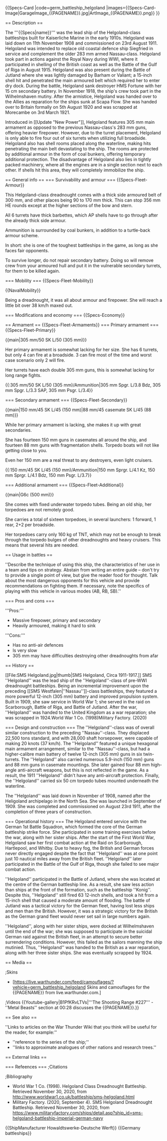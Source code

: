 {{Specs-Card
|code=germ_battleship_helgoland
|images={{Specs-Card-Image|GarageImage_{{PAGENAME}}.jpg|ArtImage_{{PAGENAME}}.png}}
}}

== Description ==
<!-- ''In the first part of the description, cover the history of the ship's creation and military application. In the second part, tell the reader about using this ship in the game. Add a screenshot: if a beginner player has a hard time remembering vehicles by name, a picture will help them identify the ship in question.'' -->
The '''{{Specs|name}}''' was the lead ship of the Helgoland-class battleships built for Kaiserliche Marine in the early 1910s. Helgoland was laid down on 11th November 1908 and commissioned on 23rd August 1911. Helgoland was intended to replace old coastal defence ship Siegfried in service and complement the older 283 mm armed Nassau-class. Helgoland took part in actions against the Royal Navy during WWI, where it participated in shelling of the British coast as well as the Battle of the Gulf of Riga in August 1915. Helgoland was also present during the Battle of Jutland where she was lightly damaged by Barham or Valiant; a 15-inch shell hit and penetrated the main armoured belt which required her to enter dry dock. During the battle, Helgoland sank destroyer HMS Fortune with her 15 cm secondary battery. In November 1918, the ship's crew took part in the Wilhelmshaven mutiny. After the armistice, Helgoland was handed over to the Allies as reparation for the ships sunk at Scapa Flow. She was handed over to Britain formally on 5th August 1920 and was scrapped at Morecambe on 3rd March 1921.

Introduced in [[Update "New Power"]], Helgoland features 305 mm main armament as opposed to the previous Nassau-class's 283 mm guns, offering heavier firepower. However, due to the turret placement, Helgoland is only able to fire four out of six turrets when utilizing full broadside. Helgoland also has shell rooms placed along the waterline, making hits penetrating the main belt devastating to the ship. The rooms are protected by additional armour in the form of coal bunkers, offering temporary additional protection. The disadvantage of Helgoland also lies in tightly packed machinery, where all the engines are in a single section next to each other. If shells hit this area, they will completely immobilize the ship.

== General info ==
=== Survivability and armour ===
{{Specs-Fleet-Armour}}
<!-- ''Talk about the vehicle's armour. Note the most well-defended and most vulnerable zones, e.g. the ammo magazine. Evaluate the composition of components and assemblies responsible for movement and manoeuvrability. Evaluate the survivability of the primary and secondary armaments separately. Don't forget to mention the size of the crew, which plays an important role in fleet mechanics. Save tips on preserving survivability for the "Usage in battles" section. If necessary, use a graphical template to show the most well-protected or most vulnerable points in the armour.'' -->
This Helgoland-class dreadnought comes with a thick side armoured belt of 300 mm, and other places being 90 to 170 mm thick. This can stop 356 mm HE rounds except at the higher sections of the bow and stern.

All 6 turrets have thick barbettes, which AP shells have to go through after the already thick side armour.

Ammunition is surrounded by coal bunkers, in addition to a turtle-back armour scheme.

In short: she is one of the toughest battleships in the game, as long as she faces fair opponents.

To survive longer, do not repair secondary battery. Doing so will remove crew from your armoured hull and put it in the vulnerable secondary turrets, for them to be killed again.

=== Mobility ===
{{Specs-Fleet-Mobility}}
<!-- ''Write about the ship's mobility. Evaluate its power and manoeuvrability, rudder rerouting speed, stopping speed at full tilt, with its maximum forward and reverse speed.'' -->

{{NavalMobility}}

Being a dreadnought, it was all about armour and firepower. She will reach a little bit over 38 km/h maxed out.

=== Modifications and economy ===
{{Specs-Economy}}

== Armament ==
{{Specs-Fleet-Armaments}}
=== Primary armament ===
{{Specs-Fleet-Primary}}
<!-- ''Provide information about the characteristics of the primary armament. Evaluate their efficacy in battle based on their reload speed, ballistics and the capacity of their shells. Add a link to the main article about the weapon: <code><nowiki>{{main|Weapon name (calibre)}}</nowiki></code>. Broadly describe the ammunition available for the primary armament, and provide recommendations on how to use it and which ammunition to choose.'' -->
{{main|305 mm/50 SK L/50 (305 mm)}}

Her primary armament is somewhat lacking for her size. She has 6 turrets, but only 4 can fire at a broadside. 3 can fire most of the time and worst case scenario only 2 will fire.

Her turrets have each double 305 mm guns, this is somewhat lacking for long range fights.

{{:305 mm/50 SK L/50 (305 mm)/Ammunition|305 mm Spgr. L/3.8 Bdz, 305 mm Spgr. L/3.3 SAP, 305 mm Psgr. L/3.4}}

=== Secondary armament ===
{{Specs-Fleet-Secondary}}
<!-- ''Some ships are fitted with weapons of various calibres. Secondary armaments are defined as weapons chosen with the control <code>Select secondary weapon</code>. Evaluate the secondary armaments and give advice on how to use them. Describe the ammunition available for the secondary armament. Provide recommendations on how to use them and which ammunition to choose. Remember that any anti-air armament, even heavy calibre weapons, belong in the next section. If there is no secondary armament, remove this section.'' -->
{{main|150 mm/45 SK L/45 (150 mm)|88 mm/45 casemate SK L/45 (88 mm)}}

While her primary armament is lacking, she makes it up with great secondaries.

She has fourteen 150 mm guns in casemates all around the ship, and fourteen 88 mm guns with fragmentation shells. Torpedo boats will not like getting close to you.

Even her 150 mm are a real threat to any destroyers, even light cruisers.

{{:150 mm/45 SK L/45 (150 mm)/Ammunition|150 mm Sprgr. L/4.1 Kz, 150 mm Sprgr. L/4.1 Bdz, 150 mm Psgr. L/3.7}}

=== Additional armament ===
{{Specs-Fleet-Additional}}
<!-- ''Describe the available additional armaments of the ship: depth charges, mines, torpedoes. Talk about their positions, available ammunition and launch features such as dead zones of torpedoes. If there is no additional armament, remove this section.'' -->
{{main|G6c (500 mm)}}

She comes with fixed underwater torpedo tubes. Being an old ship, her torpedoes are not remotely good.

She carries a total of sixteen torpedoes, in several launchers: 1 forward, 1 rear, 2+2 per broadside.

Her torpedoes carry only 160 kg of TNT, which may not be enough to break through the torpedo bulges of other dreadnoughts and heavy cruisers. This means that several hits are needed.

== Usage in battles ==
<!-- ''Describe the technique of using this ship, the characteristics of her use in a team and tips on strategy. Abstain from writing an entire guide – don't try to provide a single point of view, but give the reader food for thought. Talk about the most dangerous opponents for this vehicle and provide recommendations on fighting them. If necessary, note the specifics of playing with this vehicle in various modes (AB, RB, SB).'' -->
''Describe the technique of using this ship, the characteristics of her use in a team and tips on strategy. Abstain from writing an entire guide – don't try to provide a single point of view, but give the reader food for thought. Talk about the most dangerous opponents for this vehicle and provide recommendations on fighting them. If necessary, note the specifics of playing with this vehicle in various modes (AB, RB, SB).''

=== Pros and cons ===
<!-- ''Summarise and briefly evaluate the vehicle in terms of its characteristics and combat effectiveness. Mark its pros and cons in the bulleted list. Try not to use more than 6 points for each of the characteristics. Avoid using categorical definitions such as "bad", "good" and the like - use substitutions with softer forms such as "inadequate" and "effective".'' -->

'''Pros:'''

* Massive firepower, primary and secondary
* Heavily armoured, making it hard to sink

'''Cons:'''

* Has no anti-air defences
* Is very slow
* 305 mm may have difficulties destroying other dreadnoughts from afar

== History ==
<!-- ''Describe the history of the creation and combat usage of the ship in more detail than in the introduction. If the historical reference turns out to be too long, take it to a separate article, taking a link to the article about the ship and adding a block "/History" (example: <nowiki>https://wiki.warthunder.com/(Ship-name)/History</nowiki>) and add a link to it here using the <code>main</code> template. Be sure to reference text and sources by using <code><nowiki><ref></ref></nowiki></code>, as well as adding them at the end of the article with <code><nowiki><references /></nowiki></code>. This section may also include the ship's dev blog entry (if applicable) and the in-game encyclopedia description (under <code><nowiki>=== In-game description ===</nowiki></code>, also if applicable).'' -->
[[File:SMS Helgoland.jpg|thumb|SMS Helgoland, Circa 1911-1917.]]
SMS ''Helgoland'' was the lead ship of the ''Helgoland''-class of pre-WWI dreadnought battleships. Being an incremental improvement upon the preceding [[SMS Westfalen|''Nassau'']]-class battleships, they featured a more powerful 12-inch (305 mm) battery and improved propulsion system. Built in 1909, she saw service in World War 1; she served in the raid on Scarborough, Battle of Riga, and Battle of Jutland. After the war, ''Helgoland'' was handed to the United Kingdom as a war reparation; she was scrapped in 1924.<ref name=":0">World War 1 Co. (1998)</ref><ref name=":1">Military Factory. (2020)</ref>

=== Design and construction ===
The ''Helgoland''-class was of overall similar construction to the preceding ''Nassau''-class. They displaced 22,500 tons standard, and with 28,000 shaft horsepower, were capable of making 20 knots (37 km/h).<ref name=":0" /> The ''Helgoland'' featured a unique hexagonal main armament arrangement, similar to the ''Nassau''-class, but had a higher-calibre main battery of twelve 12-inch (305 mm) guns in six twin-turrets.<ref name=":0" /> The ''Helgoland'' also carried numerous 5.9-inch (150 mm) guns and 88 mm guns in casemate mountings.<ref name=":0" /> She later gained four 88 mm high-angle anti-aircraft weapons, but this is not reflected in the game. As a result, the 1911 ''Helgoland'' didn't have any anti-aircraft protection. Finally, the ''Helgoland'' carried six 50 cm torpedo tubes mounted underneath the waterline.<ref name=":0" />

The ''Helgoland'' was laid down in November of 1908, named after the Heligoland archipelago in the North Sea.<ref name=":1" /> She was launched in September of 1909. She was completed and commissioned on August 23rd 1911, after the completion of three years of construction.<ref name=":0" />

=== Operational history ===
The Helgoland entered service with the German 1st Battle Squadron, which formed the core of the German battleship strike force.<ref name=":1" /> She participated in some training exercises before the war, along with her sister ships. After the start of the First World War, Helgoland saw her first combat action at the Raid on Scarborough, Hartlepool, and Whitby. Due to heavy fog, the British and German forces never directly engaged despite the fact that ''Helgoland'' was at one point just 10 nautical miles away from the British fleet. ''Helgoland'' later participated in the Battle of the Gulf of Riga, though she failed to see major combat action.

''Helgoland'' participated in the Battle of Jutland, where she was located at the centre of the German battleship line. As a result, she saw less action than ships at the front of the formation, such as the battleship ''Konig''. Despite this, ''Helgoland'' still fired 63 12-inch shells, and took a hit from a 15-inch shell that caused a moderate amount of flooding.<ref name=":0" /><ref name=":1" /> The battle of Jutland was a tactical victory for the German fleet, having lost less ships and men than the British. However, it was a strategic victory for the British as the German grand fleet would never set sail in large numbers again.<ref name=":0" /><ref name=":1" />

''Helgoland'', along with her sister ships, were docked at Wilhelmshaven until the end of the war; she was supposed to participate in the suicidal German raid against the British fleet, in an attempt to secure better surrendering conditions.<ref name=":1" /> However, this failed as the sailors manning the ship mutinied.<ref name=":1" /> Thus, ''Helgoland'' was handed to the British as a war reparation, along with her three sister ships. She was eventually scrapped by 1924.<ref name=":1" />

== Media ==
<!-- ''Excellent additions to the article would be video guides, screenshots from the game, and photos.'' -->

;Skins
* [https://live.warthunder.com/feed/camouflages/?vehicle=germ_battleship_helgoland Skins and camouflages for the {{PAGENAME}} from live.warthunder.com.]

;Videos
{{Youtube-gallery|B1PfKRvLTVs|'''The Shooting Range #227''' - ''Metal Beasts'' section at 00:28 discusses the {{PAGENAME}}.}}

== See also ==
<!-- ''Links to articles on the War Thunder Wiki that you think will be useful for the reader, for example:''
* ''reference to the series of the ship;''
* ''links to approximate analogues of other nations and research trees.'' -->
''Links to articles on the War Thunder Wiki that you think will be useful for the reader, for example:''

* ''reference to the series of the ship;''
* ''links to approximate analogues of other nations and research trees.''

== External links ==
<!-- ''Paste links to sources and external resources, such as:''
* ''topic on the official game forum;''
* ''other literature.'' -->

=== Refeences ===
;Citations
<references />

;Bibliography
* World War 1 Co. (1998). Helgoland Class Dreadnought Battleship. Retrieved November 30, 2020, from <nowiki>http://www.worldwar1.co.uk/battleship/sms-helgoland.html</nowiki>
* Military Factory. (2020, September 4). SMS Helgoland Dreadnought Battleship. Retrieved November 30, 2020, from <nowiki>https://www.militaryfactory.com/ships/detail.asp?ship_id=sms-helgoland-battleship-imperial-german-navy</nowiki>

{{ShipManufacturer Howaldtswerke-Deutsche Werft}}
{{Germany battleships}}